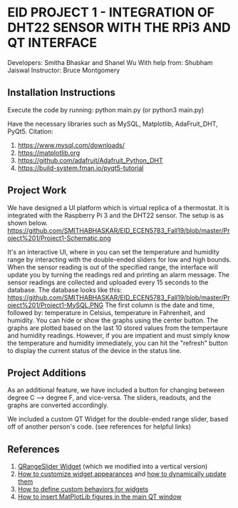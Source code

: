 # EID PROJECT 1 - INTEGRATION OF DHT22 SENSOR WITH THE RPi3 AND QT INTERFACE

Developers: Smitha Bhaskar and Shanel Wu
With help from: Shubham Jaiswal
Instructor: Bruce Montgomery

## Installation Instructions

Execute the code by running:
python main.py (or python3 main.py)

Have the necessary libraries such as MySQL, Matplotlib, AdaFruit_DHT, PyQt5.
Citation:
1. https://www.mysql.com/downloads/
2. https://matplotlib.org
3. https://github.com/adafruit/Adafruit_Python_DHT 
4. https://build-system.fman.io/pyqt5-tutorial

## Project Work

We have designed a UI platform which is virtual replica of a thermostat. It is integrated with the Raspberry Pi 3 and the DHT22 sensor. The setup is as shown below. https://github.com/SMITHABHASKAR/EID_ECEN5783_Fall19/blob/master/Project%201/Project1-Schematic.png
  
It's an interactive UI, where in you can set the temperature and humidity range by interacting with the double-ended sliders for low and high bounds. When the sensor reading is out of the specified range, the interface will update you by turning the readings red and printing an alarm message. The sensor readings are collected and uploaded every 15 seconds to the database. The database looks like this: https://github.com/SMITHABHASKAR/EID_ECEN5783_Fall19/blob/master/Project%201/Project1-MySQL.PNG
The first column is the date and time, followed by: temperature in Celsius, temperature in Fahrenheit, and humidity. You can hide or show the graphs using the center button. The graphs are plotted based on the last 10 stored values from the tempertaure and humidity readings. However, if you are impatient and must simply know the temperature and humidity immediately, you can hit the "refresh" button to display the current status of the device in the status line. 

## Project Additions

As an additional feature, we have included a button for changing between degree C --> degree F, and vice-versa. The sliders, readouts, and the graphs are converted accordingly.

We included a custom QT Widget for the double-ended range slider, based off of another person's code. (see references for helpful links)

## References

1. [QRangeSlider Widget](https://stackoverflow.com/questions/47342158/porting-range-slider-widget-to-pyqt5) (which we modified into a vertical version)
2. [How to customize widget appearances](https://doc.qt.io/qt-5/stylesheet-examples.html#customizing-using-dynamic-properties) and [how to dynamically update them](http://dgovil.com/blog/2017/02/24/qt_stylesheets/)
3. [How to define custom behaviors for widgets](https://stackoverflow.com/questions/20873259/pyqt-how-to-dynamically-update-widget-property-on-outer-variable-value-change)
4. [How to insert MatPlotLib figures in the main QT window](https://stackoverflow.com/questions/43947318/plotting-matplotlib-figure-inside-qwidget-using-qt-designer-form-and-pyqt5)
